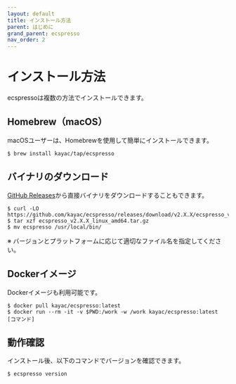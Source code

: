 ```yaml
---
layout: default
title: インストール方法
parent: はじめに
grand_parent: ecspresso
nav_order: 2
---
```


# インストール方法

ecspressoは複数の方法でインストールできます。

## Homebrew（macOS）

macOSユーザーは、Homebrewを使用して簡単にインストールできます。

```console
$ brew install kayac/tap/ecspresso
```

## バイナリのダウンロード

[GitHub Releases](https://github.com/kayac/ecspresso/releases)から直接バイナリをダウンロードすることもできます。

```console
$ curl -LO https://github.com/kayac/ecspresso/releases/download/v2.X.X/ecspresso_v2.X.X_linux_amd64.tar.gz
$ tar xzf ecspresso_v2.X.X_linux_amd64.tar.gz
$ mv ecspresso /usr/local/bin/
```

※ バージョンとプラットフォームに応じて適切なファイル名を指定してください。

## Dockerイメージ

Dockerイメージも利用可能です。

```console
$ docker pull kayac/ecspresso:latest
$ docker run --rm -it -v $PWD:/work -w /work kayac/ecspresso:latest [コマンド]
```

## 動作確認

インストール後、以下のコマンドでバージョンを確認できます。

```console
$ ecspresso version
```
